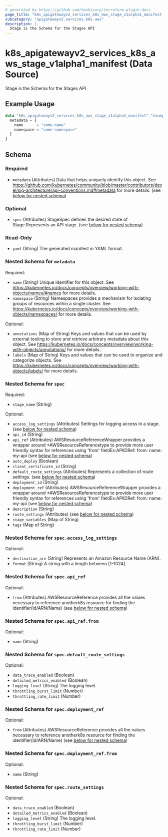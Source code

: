 ```yaml
---
# generated by https://github.com/hashicorp/terraform-plugin-docs
page_title: "k8s_apigatewayv2_services_k8s_aws_stage_v1alpha1_manifest Data Source - terraform-provider-k8s"
subcategory: "apigatewayv2.services.k8s.aws"
description: |-
  Stage is the Schema for the Stages API
---
```


# k8s_apigatewayv2_services_k8s_aws_stage_v1alpha1_manifest (Data Source)

Stage is the Schema for the Stages API

## Example Usage

```terraform
data "k8s_apigatewayv2_services_k8s_aws_stage_v1alpha1_manifest" "example" {
  metadata = {
    name      = "some-name"
    namespace = "some-namespace"
  }
}
```

<!-- schema generated by tfplugindocs -->
## Schema

### Required

- `metadata` (Attributes) Data that helps uniquely identify this object. See https://github.com/kubernetes/community/blob/master/contributors/devel/sig-architecture/api-conventions.md#metadata for more details. (see [below for nested schema](#nestedatt--metadata))

### Optional

- `spec` (Attributes) StageSpec defines the desired state of Stage.Represents an API stage. (see [below for nested schema](#nestedatt--spec))

### Read-Only

- `yaml` (String) The generated manifest in YAML format.

<a id="nestedatt--metadata"></a>
### Nested Schema for `metadata`

Required:

- `name` (String) Unique identifier for this object. See https://kubernetes.io/docs/concepts/overview/working-with-objects/names/#names for more details.
- `namespace` (String) Namespaces provides a mechanism for isolating groups of resources within a single cluster. See https://kubernetes.io/docs/concepts/overview/working-with-objects/namespaces/ for more details.

Optional:

- `annotations` (Map of String) Keys and values that can be used by external tooling to store and retrieve arbitrary metadata about this object. See https://kubernetes.io/docs/concepts/overview/working-with-objects/annotations/ for more details.
- `labels` (Map of String) Keys and values that can be used to organize and categorize objects. See https://kubernetes.io/docs/concepts/overview/working-with-objects/labels/ for more details.


<a id="nestedatt--spec"></a>
### Nested Schema for `spec`

Required:

- `stage_name` (String)

Optional:

- `access_log_settings` (Attributes) Settings for logging access in a stage. (see [below for nested schema](#nestedatt--spec--access_log_settings))
- `api_id` (String)
- `api_ref` (Attributes) AWSResourceReferenceWrapper provides a wrapper around *AWSResourceReferencetype to provide more user friendly syntax for references using 'from' fieldEx:APIIDRef:	from:	  name: my-api (see [below for nested schema](#nestedatt--spec--api_ref))
- `auto_deploy` (Boolean)
- `client_certificate_id` (String)
- `default_route_settings` (Attributes) Represents a collection of route settings. (see [below for nested schema](#nestedatt--spec--default_route_settings))
- `deployment_id` (String)
- `deployment_ref` (Attributes) AWSResourceReferenceWrapper provides a wrapper around *AWSResourceReferencetype to provide more user friendly syntax for references using 'from' fieldEx:APIIDRef:	from:	  name: my-api (see [below for nested schema](#nestedatt--spec--deployment_ref))
- `description` (String)
- `route_settings` (Attributes) (see [below for nested schema](#nestedatt--spec--route_settings))
- `stage_variables` (Map of String)
- `tags` (Map of String)

<a id="nestedatt--spec--access_log_settings"></a>
### Nested Schema for `spec.access_log_settings`

Optional:

- `destination_arn` (String) Represents an Amazon Resource Name (ARN).
- `format` (String) A string with a length between [1-1024].


<a id="nestedatt--spec--api_ref"></a>
### Nested Schema for `spec.api_ref`

Optional:

- `from` (Attributes) AWSResourceReference provides all the values necessary to reference anotherk8s resource for finding the identifier(Id/ARN/Name) (see [below for nested schema](#nestedatt--spec--api_ref--from))

<a id="nestedatt--spec--api_ref--from"></a>
### Nested Schema for `spec.api_ref.from`

Optional:

- `name` (String)



<a id="nestedatt--spec--default_route_settings"></a>
### Nested Schema for `spec.default_route_settings`

Optional:

- `data_trace_enabled` (Boolean)
- `detailed_metrics_enabled` (Boolean)
- `logging_level` (String) The logging level.
- `throttling_burst_limit` (Number)
- `throttling_rate_limit` (Number)


<a id="nestedatt--spec--deployment_ref"></a>
### Nested Schema for `spec.deployment_ref`

Optional:

- `from` (Attributes) AWSResourceReference provides all the values necessary to reference anotherk8s resource for finding the identifier(Id/ARN/Name) (see [below for nested schema](#nestedatt--spec--deployment_ref--from))

<a id="nestedatt--spec--deployment_ref--from"></a>
### Nested Schema for `spec.deployment_ref.from`

Optional:

- `name` (String)



<a id="nestedatt--spec--route_settings"></a>
### Nested Schema for `spec.route_settings`

Optional:

- `data_trace_enabled` (Boolean)
- `detailed_metrics_enabled` (Boolean)
- `logging_level` (String) The logging level.
- `throttling_burst_limit` (Number)
- `throttling_rate_limit` (Number)
